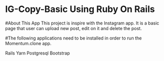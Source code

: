 # IG-Copy-Basic Using Ruby On Rails

#About This App
This project is inspire with the Instagram app. It is a basic page that user can upload new post, edit on it and delete the post.

#The following applications need to be installed in order to run the Momentum.clone app.

Rails
Yarn
Postgresql
Bootstrap
